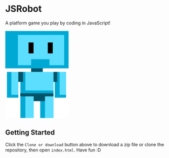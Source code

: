 # JSRobot
A platform game you play by coding in JavaScript!
<br><br>
<img src="images/robotbig.png" width="200px">


## Getting Started
Click the `Clone or download` button above to download a zip file or clone the
repository, then open `index.html`. Have fun :D

